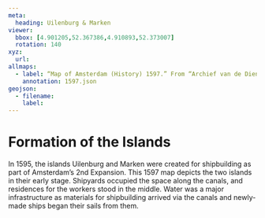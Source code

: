 ```yaml
---
meta:
  heading: Uilenburg & Marken
viewer:
  bbox: [4.901205,52.367386,4.910893,52.373007]
  rotation: 140
xyz:
  url: 
allmaps:
  - label: “Map of Amsterdam (History) 1597.” From “Archief van de Dienst Openbare Werken; Centraal Tekeningen Archief,” Stadsarchief Amsterdam. 1597. Author unknown. Orientation; south-southwest above.
    annotation: 1597.json
geojson:
  - filename:
    label:
---
```

# Formation of the Islands
In 1595, the islands Uilenburg and Marken were created for shipbuilding as part of Amsterdam’s 2nd Expansion. This 1597 map depicts the two islands in their early stage. Shipyards occupied the space along the canals, and residences for the workers stood in the middle. Water was a major infrastructure as materials for shipbuilding arrived via the canals and newly-made ships began their sails from them. 
